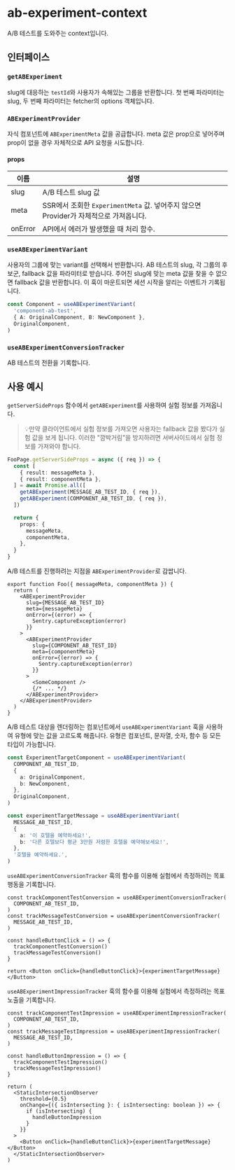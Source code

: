 # ab-experiment-context

A/B 테스트를 도와주는 context입니다.

## 인터페이스

### `getABExperiment`

slug에 대응하는 `testId`와 사용자가 속해있는 그룹을 반환합니다.
첫 번째 파라미터는 slug, 두 번째 파라미터는 fetcher의 options 객체입니다.

### `ABExperimentProvider`

자식 컴포넌트에 `ABExperimentMeta` 값을 공급합니다.
meta 값은 prop으로 넣어주며 prop이 없을 경우 자체적으로 API 요청을 시도합니다.

#### props

| 이름    | 설명                                                                                  |
| ------- | ------------------------------------------------------------------------------------- |
| slug    | A/B 테스트 slug 값                                                                    |
| meta    | SSR에서 조회한 `ExperimentMeta` 값. 넣어주지 않으면 Provider가 자체적으로 가져옵니다. |
| onError | API에서 에러가 발생했을 때 처리 함수.                                                 |

### `useABExperimentVariant`

사용자의 그룹에 맞는 variant를 선택해서 반환합니다.
AB 테스트의 slug, 각 그룹의 후보군, fallback 값을 파라미터로 받습니다.
주어진 slug에 맞는 meta 값을 찾을 수 없으면 fallback 값을 반환합니다.
이 훅이 마운트되면 세션 시작을 알리는 이벤트가 기록됩니다.

```ts
const Component = useABExperimentVariant(
  'component-ab-test',
  { A: OriginalComponent, B: NewComponent },
  OriginalComponent,
)
```

### `useABExperimentConversionTracker`

AB 테스트의 전환을 기록합니다.

## 사용 예시

`getServerSideProps` 함수에서 `getABExperiment`를 사용하여 실험 정보를 가져옵니다.

> 💡만약 클라이언트에서 실험 정보를 가져오면
> 사용자는 fallback 값을 봤다가 실험 값을 보게 됩니다.
> 이러한 "깜박거림"을 방지하려면 서버사이드에서 실험 정보를 가져와야 합니다.

```ts
FooPage.getServerSideProps = async ({ req }) => {
  const [
    { result: messageMeta },
    { result: componentMeta },
  ] = await Promise.all([
    getABExperiment(MESSAGE_AB_TEST_ID, { req }),
    getABExperiment(COMPONENT_AB_TEST_ID, { req }),
  ])

  return {
    props: {
      messageMeta,
      componentMeta,
    },
  }
}
```

A/B 테스트를 진행하려는 지점을 `ABExperimentProvider`로 감쌉니다.

```tsx
export function Foo({ messageMeta, componentMeta }) {
  return (
    <ABExperimentProvider
      slug={MESSAGE_AB_TEST_ID}
      meta={messageMeta}
      onError={(error) => {
        Sentry.captureException(error)
      }}
    >
      <ABExperimentProvider
        slug={COMPONENT_AB_TEST_ID}
        meta={componentMeta}
        onError={(error) => {
          Sentry.captureException(error)
        }}
      >
        <SomeComponent />
        {/* ... */}
      </ABExperimentProvider>
    </ABExperimentProvider>
  )
}
```

A/B 테스트 대상을 렌더링하는 컴포넌트에서 `useABExperimentVariant` 훅을 사용하여
유형에 맞는 값을 고르도록 해줍니다.
유형은 컴포넌트, 문자열, 숫자, 함수 등 모든 타입이 가능합니다.

```ts
const ExperimentTargetComponent = useABExperimentVariant(
  COMPONENT_AB_TEST_ID,
  {
    a: OriginalComponent,
    b: NewComponent,
  },
  OriginalComponent,
)
```

```ts
const experimentTargetMessage = useABExperimentVariant(
  MESSAGE_AB_TEST_ID,
  {
    a: '이 호텔을 예약하세요!',
    b: '다른 호텔보다 평균 3만원 저렴한 호텔을 예약해보세요!',
  },
  '호텔을 예약하세요.',
)
```

`useABExperimentConversionTracker` 훅의 함수를 이용해 실험에서 측정하려는 목표 행동을 기록합니다.

```tsx
const trackComponentTestConversion = useABExperimentConversionTracker(
  COMPONENT_AB_TEST_ID,
)
const trackMessageTestConversion = useABExperimentConversionTracker(
  MESSAGE_AB_TEST_ID,
)

const handleButtonClick = () => {
  trackComponentTestConversion()
  trackMessageTestConversion()
}

return <Button onClick={handleButtonClick}>{experimentTargetMessage}</Button>
```

`useABExperimentImpressionTracker` 훅의 함수를 이용해 실험에서 측정하려는 목표 노출을 기록합니다.

```tsx
const trackComponentTestImpression = useABExperimentImpressionTracker(
  COMPONENT_AB_TEST_ID,
)
const trackMessageTestImpression = useABExperimentImpressionTracker(
  MESSAGE_AB_TEST_ID,
)

const handleButtonImpression = () => {
  trackComponentTestImpression()
  trackMessageTestImpression()
}

return (
  <StaticIntersectionObserver
    threshold={0.5}
    onChange={({ isIntersecting }: { isIntersecting: boolean }) => {
      if (isIntersecting) {
        handleButtonImpression
      }
    }}
  >
    <Button onClick={handleButtonClick}>{experimentTargetMessage}</Button>
  </StaticIntersectionObserver>
)
```
